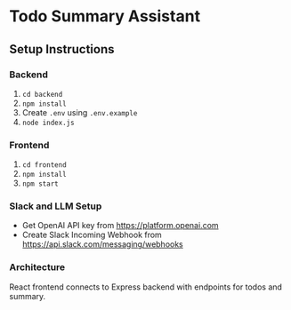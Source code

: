 # Todo Summary Assistant

## Setup Instructions

### Backend
1. `cd backend`
2. `npm install`
3. Create `.env` using `.env.example`
4. `node index.js`

### Frontend
1. `cd frontend`
2. `npm install`
3. `npm start`

### Slack and LLM Setup
- Get OpenAI API key from https://platform.openai.com
- Create Slack Incoming Webhook from https://api.slack.com/messaging/webhooks

### Architecture
React frontend connects to Express backend with endpoints for todos and summary.
